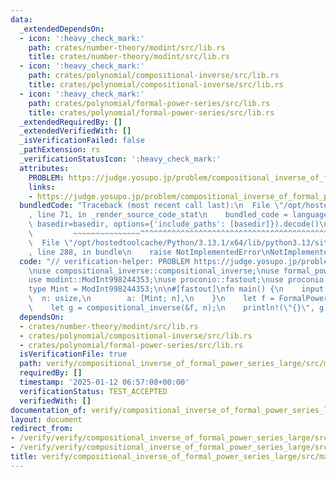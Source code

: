```yaml
---
data:
  _extendedDependsOn:
  - icon: ':heavy_check_mark:'
    path: crates/number-theory/modint/src/lib.rs
    title: crates/number-theory/modint/src/lib.rs
  - icon: ':heavy_check_mark:'
    path: crates/polynomial/compositional-inverse/src/lib.rs
    title: crates/polynomial/compositional-inverse/src/lib.rs
  - icon: ':heavy_check_mark:'
    path: crates/polynomial/formal-power-series/src/lib.rs
    title: crates/polynomial/formal-power-series/src/lib.rs
  _extendedRequiredBy: []
  _extendedVerifiedWith: []
  _isVerificationFailed: false
  _pathExtension: rs
  _verificationStatusIcon: ':heavy_check_mark:'
  attributes:
    PROBLEM: https://judge.yosupo.jp/problem/compositional_inverse_of_formal_power_series_large
    links:
    - https://judge.yosupo.jp/problem/compositional_inverse_of_formal_power_series_large
  bundledCode: "Traceback (most recent call last):\n  File \"/opt/hostedtoolcache/Python/3.13.1/x64/lib/python3.13/site-packages/onlinejudge_verify/documentation/build.py\"\
    , line 71, in _render_source_code_stat\n    bundled_code = language.bundle(stat.path,\
    \ basedir=basedir, options={'include_paths': [basedir]}).decode()\n          \
    \         ~~~~~~~~~~~~~~~^^^^^^^^^^^^^^^^^^^^^^^^^^^^^^^^^^^^^^^^^^^^^^^^^^^^^^^^^^^^^^^^^^\n\
    \  File \"/opt/hostedtoolcache/Python/3.13.1/x64/lib/python3.13/site-packages/onlinejudge_verify/languages/rust.py\"\
    , line 288, in bundle\n    raise NotImplementedError\nNotImplementedError\n"
  code: "// verification-helper: PROBLEM https://judge.yosupo.jp/problem/compositional_inverse_of_formal_power_series_large\n\
    \nuse compositional_inverse::compositional_inverse;\nuse formal_power_series::FormalPowerSeries;\n\
    use modint::ModInt998244353;\nuse proconio::fastout;\nuse proconio::input;\n\n\
    type Mint = ModInt998244353;\n\n#[fastout]\nfn main() {\n    input! {\n      \
    \  n: usize,\n        a: [Mint; n],\n    }\n    let f = FormalPowerSeries(a);\n\
    \    let g = compositional_inverse(&f, n);\n    println!(\"{}\", g);\n}\n"
  dependsOn:
  - crates/number-theory/modint/src/lib.rs
  - crates/polynomial/compositional-inverse/src/lib.rs
  - crates/polynomial/formal-power-series/src/lib.rs
  isVerificationFile: true
  path: verify/compositional_inverse_of_formal_power_series_large/src/main.rs
  requiredBy: []
  timestamp: '2025-01-12 06:57:08+00:00'
  verificationStatus: TEST_ACCEPTED
  verifiedWith: []
documentation_of: verify/compositional_inverse_of_formal_power_series_large/src/main.rs
layout: document
redirect_from:
- /verify/verify/compositional_inverse_of_formal_power_series_large/src/main.rs
- /verify/verify/compositional_inverse_of_formal_power_series_large/src/main.rs.html
title: verify/compositional_inverse_of_formal_power_series_large/src/main.rs
---
```

